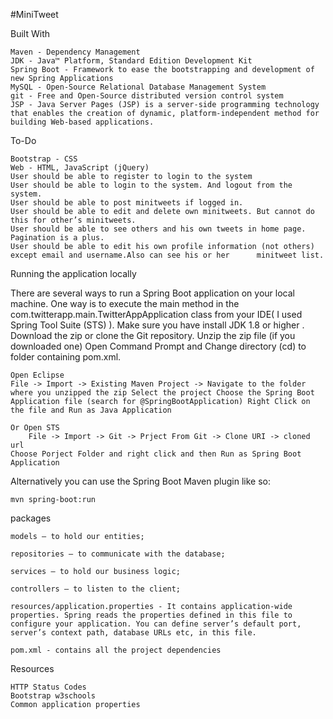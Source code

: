 #MiniTweet

Built With

    Maven - Dependency Management
    JDK - Java™ Platform, Standard Edition Development Kit
    Spring Boot - Framework to ease the bootstrapping and development of new Spring Applications
    MySQL - Open-Source Relational Database Management System
    git - Free and Open-Source distributed version control system
    JSP - Java Server Pages (JSP) is a server-side programming technology that enables the creation of dynamic, platform-independent method for building Web-based applications.

To-Do

    Bootstrap - CSS
    Web - HTML, JavaScript (jQuery)
    User should be able to register to login to the system
    User should be able to login to the system. And logout from the system.
    User should be able to post minitweets if logged in.
    User should be able to edit and delete own minitweets. But cannot do this for other’s minitweets.
    User should be able to see others and his own tweets in home page. Pagination is a plus.
    User should be able to edit his own profile information (not others) except email and username.Also can see his or her      minitweet list.
    
Running the application locally

There are several ways to run a Spring Boot application on your local machine. One way is to execute the main method in the com.twitterapp.main.TwitterAppApplication class from your IDE( I used Spring Tool Suite (STS) ). Make sure you have install JDK 1.8 or higher .
Download the zip or clone the Git repository. Unzip the zip file (if you downloaded one) Open Command Prompt and Change directory (cd) to folder containing pom.xml. 

    Open Eclipse 
    File -> Import -> Existing Maven Project -> Navigate to the folder where you unzipped the zip Select the project Choose the Spring Boot Application file (search for @SpringBootApplication) Right Click on the file and Run as Java Application

    Or Open STS
        File -> Import -> Git -> Prject From Git -> Clone URI -> cloned url
    Choose Porject Folder and right click and then Run as Spring Boot Application
    
Alternatively you can use the Spring Boot Maven plugin like so:

    mvn spring-boot:run


packages

    models — to hold our entities;

    repositories — to communicate with the database;

    services — to hold our business logic;

    controllers — to listen to the client;

    resources/application.properties - It contains application-wide properties. Spring reads the properties defined in this file to configure your application. You can define server’s default port, server’s context path, database URLs etc, in this file.

    pom.xml - contains all the project dependencies

Resources

    HTTP Status Codes
    Bootstrap w3schools
    Common application properties

